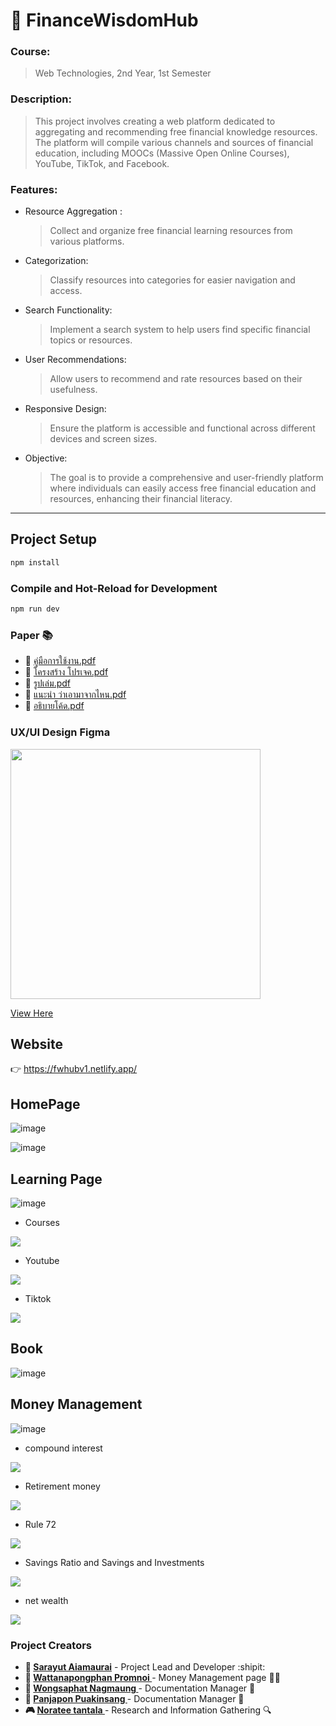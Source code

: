# :money_with_wings: FinanceWisdomHub


### Course: 
> Web Technologies, 2nd Year, 1st Semester

### Description:
>This project involves creating a web platform dedicated to aggregating and recommending free financial knowledge resources. The platform will compile various channels and sources of financial education, including MOOCs (Massive Open Online Courses), YouTube, TikTok, and Facebook.

### Features:

* Resource Aggregation : 
  > Collect and organize free financial learning resources from various platforms.

 * Categorization: 
    > Classify resources into categories for easier navigation and access.
* Search Functionality: 
  > Implement a search system to help users find specific financial topics or resources.
* User Recommendations: 
  >Allow users to recommend and rate resources based on their usefulness.
* Responsive Design: 
  >Ensure the platform is accessible and functional across different devices and screen sizes.
* Objective:
  >The goal is to provide a comprehensive and user-friendly platform where individuals can easily access free financial education and resources, enhancing their financial literacy.

---

## Project Setup

```sh
npm install
```

### Compile and Hot-Reload for Development

```sh
npm run dev
```



### Paper :books:
* :closed_book: [คู่มือการใช้งาน.pdf](https://github.com/user-attachments/files/16571876/default.pdf)
* :green_book: [โครงสร้าง โปรเจค.pdf](https://github.com/user-attachments/files/16571877/default.pdf)
* :blue_book: [รูปเล่ม.pdf](https://github.com/user-attachments/files/16571885/projectcomsci-5-4.pdf)
* :orange_book: [แนะนำ ว่าเอามาจากไหน.pdf](https://github.com/user-attachments/files/16571887/default.pdf)
* :ledger: [อธิบายโค้ด.pdf](https://github.com/user-attachments/files/16571888/FWHUB.pdf)


###  UX/UI Design Figma

<img src="https://github.com/user-attachments/assets/c724affa-c11e-4d12-aae5-cd09edb12210" width="400">

[View Here](https://www.figma.com/design/TGyGEW9KItFiJVwCURDuNW/FWHUB?node-id=0-1&t=bpuO8pY477dVHGo4-1) </br>

## Website
:point_right: https://fwhubv1.netlify.app/

## HomePage
![image](https://github.com/user-attachments/assets/34a4f9ff-26d1-4f21-b01e-354a66ddc2bc)

![image](https://github.com/user-attachments/assets/458c9594-8da4-443d-8cd0-35f711bf6bcf)



## Learning Page

![image](https://github.com/user-attachments/assets/96ac3049-3031-4d3f-a0b2-cbd8105cc99e)

* Courses

<img src="https://github.com/user-attachments/assets/bfce91d8-904e-4892-b9eb-dba4961bf873" >

* Youtube

<img src="https://github.com/user-attachments/assets/a0e6d6c9-b08f-4afe-895f-63d2ade79785" >

* Tiktok

<img src="https://github.com/user-attachments/assets/6eaf1de3-1d8a-42f3-859a-ff2c78104e8c" >




## Book

![image](https://github.com/user-attachments/assets/5af2328f-d79a-49b7-a9f3-9cabba6474cd)



## Money Management
![image](https://github.com/user-attachments/assets/c6c155ec-84e0-4211-b06c-62bf0faa4736)

* compound interest

<img src="https://github.com/user-attachments/assets/8f90c6f1-310c-4370-b283-36b56bf907b8" >

* Retirement money

<img src="https://github.com/user-attachments/assets/6d6a3e2a-ae83-47ec-a2ef-4e552804dea8" >

* Rule 72

<img src="https://github.com/user-attachments/assets/7d39958b-6116-455e-af95-ef623594a725" >

* Savings Ratio and Savings and Investments

<img src="https://github.com/user-attachments/assets/11c93e80-e634-4456-8c6e-4fcf5c145cfc" >

* net wealth

<img src="https://github.com/user-attachments/assets/facd71aa-571c-47c5-a791-403dbfdf8e4b" >

### Project Creators

- **:avocado: [Sarayut Aiamaurai](https://github.com/SarayutBz)** - Project Lead and Developer :shipit:
- **:takeout_box: [Wattanapongphan Promnoi ](https://github.com/Wattanapongphan)** - Money Management page :man_technologist:
- **:frog: [Wongsaphat Nagmaung ](https://github.com/Bee34949)** - Documentation Manager :pencil:
- **:person_in_tuxedo: [Panjapon Puakinsang ](https://github.com/PanjaponPuakinsang)** - Documentation Manager :pencil:
- **:video_game: [Noratee tantala ](https://github.com/norateetantala)** -  Research and Information Gathering :mag:
